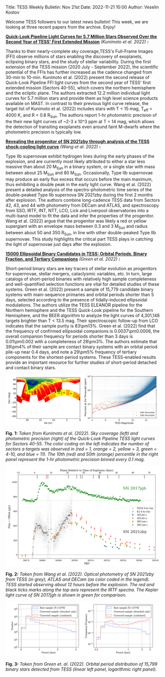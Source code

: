 Title: TESS Weekly Bulletin: Nov 21st
Date: 2022-11-21 10:00
Author: Veselin Kostov


Welcome TESS followers to our latest news bulletin! This week, we are looking at three recent papers from the archive. Enjoy!

**[Quick-Look Pipeline Light Curves for 5.7 Million Stars Observed Over the Second Year of TESS' First Extended Mission](https://arxiv.org/abs/2211.04386)** *(Kunimoto et al. 2022)* **:**

Thanks to their nearly-complete sky coverage,TESS's Full-Frame Images (FFI) observe millions of stars enabling the discovery of exoplanets, eclipsing binary stars, and the study of stellar variability. During the first extension of the TESS mission (2020 July - September 2022), the scientific potential of the FFIs has further increased as the cadence changed from 30-min to 10-min. Kunimoto et al. (2022) present the second release of Quick-Look Pipeline FFI light curves from the second year of TESS' first extended mission (Sectors 40-55), which covers the northern hemisphere and the ecliptic plane. The authors extracted 12.2 million individual light curves for 5.7 million stars and provide them as high level science products available on MAST. In contrast to their previous light curve release, the target list of Kunimoto et al. (2022) includes stars with T < 15 mag, T<sub>eff</sub> < 4000 K, and R < 0.8 R<sub>Sun</sub>. The authors report 1-hr photometric precision of the their new light curves of ~2-3 x 10^3 ppm at T = 14 mag, which allows the detection of transiting exoplanets even around faint M-dwarfs where the photometric precision is typically low.

**[Revealing the progenitor of SN 2021zby through analysis of the TESS shock-cooling light curve](https://arxiv.org/abs/2211.03811)** *(Wang et al. 2022)* **:**

Type IIb supernovae exhibit hydrogen lines during the early phases of the explosion, and are  currently most likely attributed to either a star less massive than about 20 M<sub>Sun</sub> in a binary system, or a single star with mass between about 25 M<sub>Sun</sub> and 80 M<sub>Sun</sub>. Occasionally, Type IIb supernovae may produce an early flux excess that occurs before the main maximum, thus exhibiting a double peak in the early light curve. Wang et al. (2022) present a detailed analysis of the spectro-photometric time series of the double-peaked Type IIb supernova SN 2021zby during the first 2 months after explosion. The authors combine long-cadence TESS data from Sectors 42, 43, and 44 with photometry from DECam and ATLAS, and spectroscopy from SSO, IRTF, INT, NTT, LCO, Lick and Liverpool observatories into a multi-band model to fit the data and infer the properties of the progenitor. Wang et al. (2022) argue that the progenitor was likely a red or yellow supergiant with an envelope mass between 0.3 and 3 M<sub>Sun</sub> and radius between about 50 and 350 R<sub>Sun</sub>, in line with other double-peaked Type IIb supernovae. This study highlights the critical part TESS plays in catching the light of supernovae just days after the explosion. 


**[15000 Ellipsoidal Binary Candidates in TESS: Orbital Periods, Binary Fraction, and Tertiary Companions](https://arxiv.org/abs/2211.06194)** *(Green et al. 2022)* **:**

Short-period binary stars are key tracers of stellar evolution as progenitors for supernovae, stellar mergers, cataclysmic variables, etc. In turn, large catalogs of short-period binaries with relatively high sample completeness and well-quantified selection functions are vital for detailed studies of these systems. Green et al. (2022) present a sample of 15,779 candidate binary systems with main-sequence primaries and orbital periods shorter than 5 days, selected according to the presence of tidally-induced ellipsoidal modulations. The authors utilize the TESS ELEANOR pipeline for the Northern hemisphere and the TESS Quick-Look pipeline for the Southern Hemisphere, and the BEER algorithm to analyze the light curves of 4,301,148 targets brighter than T < 13.5 mag. Their spectroscopic follow-up from LCO indicates that the sample purity is 83\pm13\%. Green et al. (2022) find that the frequency of confirmed ellipsoidal companions is 0.0037\pm0.0006, the overall companion frequency for periods shorter than 3 days is 0.01\pm0.002 with a completeness of 28\pm3\%. The authors estimate that 39\pm4\% of their sample are contact binary systems with an orbital period pile-up near 0.4 days, and note a 29\pm5\% frequency of tertiary components for the shortest-period systems. These TESS-enabled results provide an important resource for further studies of short-period detached and contact binary stars. 


![Kunimoto2022](images/news/Kunimoto_2022_Fig1.png)

**Fig. 1:** *Taken from Kunimoto et al. (2022). Sky coverage (left) and photometric precision (right) of the Quick-Look Pipeline TESS light curves for Sectors 40-55. The color coding on the left indicates the number of sectors a targets was observed in (red = 1, orange = 2, yellow = 3, green = 4-10, and blue = 11). The 10th (red) and 50th (orange) percentile in the right panel represent the 1-hr photometric precision binned every 0.1 mag.*

![Wang2022](images/news/Wang_2022_Fig1.png)

**Fig. 2:** *Taken from Wang et al. (2022). Optical photometry of SN 2021zby from TESS (in grey), ATLAS and DECam (as color coded in the legend). TESS started observing about 12 hours before the explosion. The red and black ticks marks along the top axis represent the IRTF spectra. The Kepler light curve of SN 2017jgh is shown in green for comparison.*

![Green2022](images/news/Green_2022_Fig15.png)

**Fig. 3:** *Taken from Green et. al. (2022). Orbital period distribution of 15,799 binary stars detected from TESS (linear left panel, logarithmic right panel).*
